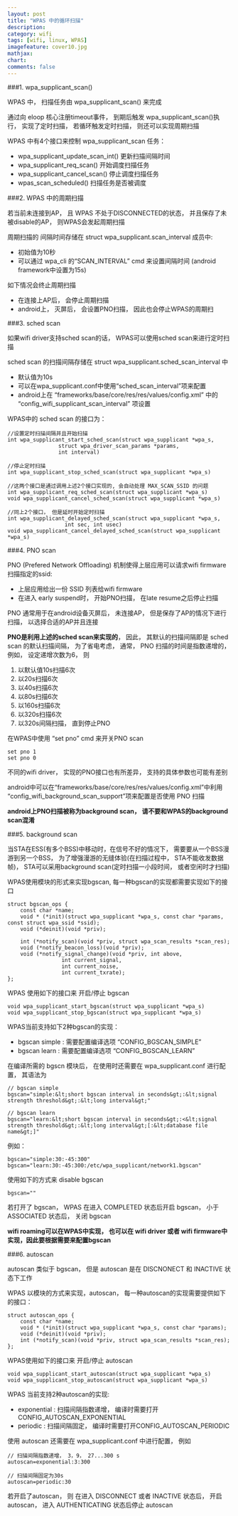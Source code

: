 ```yaml
---
layout: post
title: "WPAS 中的循环扫描"
description:
category: wifi
tags: [wifi, linux, WPAS]
imagefeature: cover10.jpg
mathjax: 
chart:
comments: false
---
```


###1. wpa_supplicant_scan()

WPAS 中， 扫描任务由 wpa_supplicant_scan() 来完成

通过向 eloop 核心注册timeout事件， 到期后触发 wpa_supplicant_scan()执行， 实现了定时扫描， 若循环触发定时扫描， 则还可以实现周期扫描

WPAS 中有4个接口来控制 wpa_supplicant_scan 任务：

+ wpa_supplicant_update_scan_int() 更新扫描间隔时间
+ wpa_supplicant_req_scan() 开始调度扫描任务
+ wpa_supplicant_cancel_scan() 停止调度扫描任务
+ wpas_scan_scheduled() 扫描任务是否被调度

###2. WPAS 中的周期扫描

若当前未连接到AP， 且 WPAS 不处于DISCONNECTED的状态， 并且保存了未被disable的AP， 则WPAS会发起周期扫描

周期扫描的 间隔时间存储在 struct wpa_supplicant.scan_interval 成员中:

+ 初始值为10秒
+ 可以通过 wpa_cli 的“SCAN_INTERVAL” cmd 来设置间隔时间 (android framework中设置为15s)

如下情况会终止周期扫描

+ 在连接上AP后， 会停止周期扫描
+ android上， 灭屏后， 会设置PNO扫描， 因此也会停止WPAS的周期扫

###3. sched scan

如果wifi driver支持sched scan的话， WPAS可以使用sched scan来进行定时扫描

sched scan 的扫描间隔存储在 struct wpa_supplicant.sched_scan_interval 中

+ 默认值为10s
+ 可以在wpa_supplicant.conf中使用“sched_scan_interval”项来配置
+ android上在 “frameworks/base/core/res/res/values/config.xml” 中的 “config_wifi_supplicant_scan_interval” 项设置

WPAS中的 sched scan 的接口为：

	//设置定时扫描间隔并且开始扫描
	int wpa_supplicant_start_sched_scan(struct wpa_supplicant *wpa_s,
				    struct wpa_driver_scan_params *params,
				    int interval)

	//停止定时扫描
	int wpa_supplicant_stop_sched_scan(struct wpa_supplicant *wpa_s)

	//这两个接口是通过调用上述2个接口实现的, 会自动处理 MAX_SCAN_SSID 的问题
	int wpa_supplicant_req_sched_scan(struct wpa_supplicant *wpa_s)
	void wpa_supplicant_cancel_sched_scan(struct wpa_supplicant *wpa_s)

	//同上2个接口， 但是延时开始定时扫描
	int wpa_supplicant_delayed_sched_scan(struct wpa_supplicant *wpa_s,
				      int sec, int usec)
	void wpa_supplicant_cancel_delayed_sched_scan(struct wpa_supplicant *wpa_s)

###4. PNO scan

PNO (Prefered Network Offloading) 机制使得上层应用可以请求wifi firmware扫描指定的ssid:

+ 上层应用给出一份 SSID 列表给wifi firmware
+ 在进入 early suspend时， 开始PNO扫描， 在late resume之后停止扫描

PNO 通常用于在android设备灭屏后， 未连接AP， 但是保存了AP的情况下进行扫描， 以选择合适的AP并且连接

**PNO是利用上述的sched scan来实现的**， 因此， 其默认的扫描间隔即是 sched scan 的默认扫描间隔， 为了省电考虑， 通常， PNO 扫描的时间是指数递增的， 例如， 设定递增次数为6， 则

1. 以默认值10s扫描6次
2. 以20s扫描6次
3. 以40s扫描6次
4. 以80s扫描6次
5. 以160s扫描6次
6. 以320s扫描6次
7. 以320s间隔扫描， 直到停止PNO

在WPAS中使用 “set pno” cmd 来开关PNO scan

	set pno 1
	set pno 0

不同的wifi driver， 实现的PNO接口也有所差异， 支持的具体参数也可能有差别

android中可以在“frameworks/base/core/res/res/values/config.xml”中利用 “config_wifi_background_scan_support”项来配置是否使用 PNO 扫描

**android上PNO扫描被称为background scan， 请不要和WPAS的background scan混淆**

###5. background scan

当STA在ESS(有多个BSS)中移动时，在信号不好的情况下， 需要要从一个BSS漫游到另一个BSS， 为了增强漫游的无缝体验(在扫描过程中， STA不能收发数据帧)， STA可以采用background scan(定时扫描一小段时间， 或者空闲时才扫描)

WPAS使用模块的形式来实现bgscan, 每一种bgscan的实现都需要实现如下的接口

	struct bgscan_ops {
		const char *name;
		void * (*init)(struct wpa_supplicant *wpa_s, const char *params, const struct wpa_ssid *ssid);
		void (*deinit)(void *priv);

		int (*notify_scan)(void *priv, struct wpa_scan_results *scan_res);
		void (*notify_beacon_loss)(void *priv);
		void (*notify_signal_change)(void *priv, int above,
				     int current_signal,
				     int current_noise,
				     int current_txrate);
	};

WPAS 使用如下的接口来 开启/停止 bgscan

	void wpa_supplicant_start_bgscan(struct wpa_supplicant *wpa_s)
	void wpa_supplicant_stop_bgscan(struct wpa_supplicant *wpa_s)

WPAS当前支持如下2种bgscan的实现：

+ bgscan simple : 需要配置编译选项 “CONFIG_BGSCAN_SIMPLE”
+ bgscan learn : 需要配置编译选项 “CONFIG_BGSCAN_LEARN”

在编译所需的 bgscn 模块后， 在使用时还需要在 wpa_supplicant.conf 进行配置， 其语法为

	// bgscan simple
	bgscan="simple:&lt;short bgscan interval in seconds&gt;:&lt;signal strength threshold&gt;:&lt;long interval&gt;"

	// bgscan learn
	bgscan="learn:&lt;short bgscan interval in seconds&gt;:<&lt;signal strength threshold&gt;:&lt;long interval&gt;[:&lt;database file name&gt;]"

例如：

	bgscan="simple:30:-45:300"
	bgscan="learn:30:-45:300:/etc/wpa_supplicant/network1.bgscan"

使用如下的方式来 disable bgscan

	bgscan=""

若打开了 bgscan， WPAS 在进入 COMPLETED 状态后开启 bgscan， 小于 ASSOCIATED 状态后， 关闭 bgscan

**wifi roaming可以在WPAS中实现， 也可以在 wifi driver 或者 wifi firmware中实现，因此要根据需要来配置bgscan**

###6. autoscan

autoscan 类似于 bgscan， 但是 autoscan 是在 DISCNONECT 和 INACTIVE 状态下工作

WPAS 以模块的方式来实现，autoscan， 每一种autoscan的实现需要提供如下的接口：

	struct autoscan_ops {
		const char *name;
		void * (*init)(struct wpa_supplicant *wpa_s, const char *params);
		void (*deinit)(void *priv);
		int (*notify_scan)(void *priv, struct wpa_scan_results *scan_res);
	};

WPAS使用如下的接口来 开启/停止 autoscan

	void wpa_supplicant_start_autoscan(struct wpa_supplicant *wpa_s)
	void wpa_supplicant_stop_autoscan(struct wpa_supplicant *wpa_s)

WPAS 当前支持2种autoscan的实现:

+ exponential : 扫描间隔指数递增， 编译时需要打开 CONFIG_AUTOSCAN_EXPONENTIAL
+ periodic : 扫描间隔固定， 编译时需要打开CONFIG_AUTOSCAN_PERIODIC 

使用 autoscan 还需要在 wpa_supplicant.conf  中进行配置， 例如

	// 扫描间隔指数递增， 3，9， 27...300 s
	autoscan=exponential:3:300

	// 扫描间隔固定为30s
	autoscan=periodic:30

若开启了autoscan， 则 在进入 DISCONNECT 或者 INACTIVE 状态后， 开启 autoscan， 进入 AUTHENTICATING 状态后停止 autoscan
